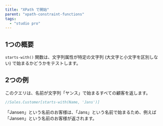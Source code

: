 ```yaml
---
title: "XPath で開始"
parent: "xpath-constraint-functions"
tags:
  - "studio pro"
---
```


## 1つの概要

`starts-with()` 関数は、文字列属性が特定の文字列 (大文字と小文字を区別しない) で始まるかどうかをテストします。

## 2つの例

このクエリは、名前が文字列「ヤンス」で始まるすべての顧客を返します。

```java
//Sales.Customer[starts-with(Name, 'Jans')]
```

「Jansen」という名前のお客様は、「Jans」という名前で始まるため、例えば「Jansen」という名前のお客様が返されます。
